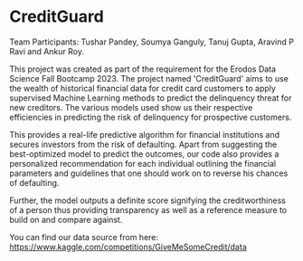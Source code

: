 # CreditGuard
Team Participants: Tushar Pandey, Soumya Ganguly, Tanuj Gupta, Aravind P Ravi and Ankur Roy.


This project was created as part of the requirement for the Erodos Data Science Fall Bootcamp 2023. The project named 'CreditGuard' aims to use the wealth of historical financial data for credit card customers to apply supervised Machine Learning methods to predict the delinquency threat for new creditors. The various models used show us their respective efficiencies in predicting the risk of delinquency for prospective customers.

This provides a real-life predictive algorithm for financial institutions and secures investors from the risk of defaulting. Apart from suggesting the best-optimized model to predict the outcomes, our code also provides a personalized recommendation for each individual outlining the financial parameters and guidelines that one should work on to reverse his chances of defaulting.

Further, the model outputs a definite score signifying the creditworthiness of a person thus providing transparency as well as a reference measure to build on and compare against.

You can find our data source from here: https://www.kaggle.com/competitions/GiveMeSomeCredit/data

